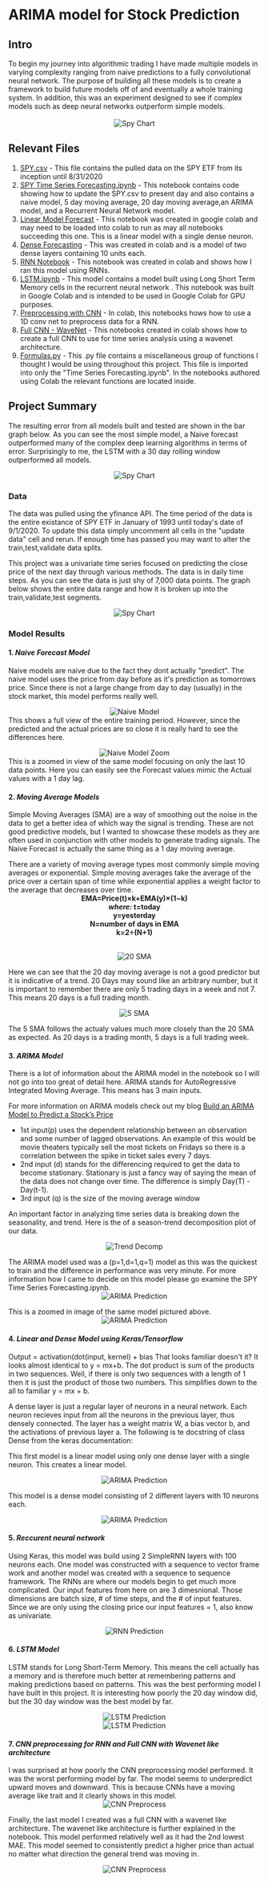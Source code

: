 # ARIMA model for Stock Prediction

 ## Intro
To begin my journey into algorithmic trading I have made multiple models in varying complexity ranging from naive predictions to a fully convolutional neural network. The purpose of building all these models is to create a framework to build future models off of and eventually a whole training system. In addition, this was an experiment designed to see if complex models such as deep neural networks outperform simple models.
</br>
</br>
 <span style="display:block;text-align:center">![Spy Chart](/Images/spy_plot.png)</span>


 ## Relevant Files
 1. [SPY.csv](https://github.com/bsamaha/Python-Trading-Robot/blob/master/SPY.csv) - This file contains the pulled data on the SPY ETF from its inception until 8/31/2020
 2. [SPY Time Series Forecasting.ipynb](https://github.com/bsamaha/Python-Trading-Robot/blob/master/Notebooks/1.%20Time%20Series%20Forecasting%20with%20Naive%2C%20Moving%20Averages%2C%20and%20ARIMA.ipynb) - This notebook contains code showing how to update the SPY.csv to present day and also contains a naive model, 5 day moving average, 20 day moving average,an ARIMA model, and a Recurrent Neural Network model.
 3. [Linear Model Forecast](https://github.com/bsamaha/Python-Trading-Robot/blob/master/Notebooks/2.%20Linear_Model_Forecast.ipynb) - This notebook was created in google colab and may need to be loaded into colab to run as may all notebooks succeeding this one. This is a linear model with a single dense neuron.
 4. [Dense Forecasting](https://github.com/bsamaha/Python-Trading-Robot/blob/master/Notebooks/3.%20Dense_Forecast.ipynb) - This was created in colab and is a model of two dense layers containing 10 units each.
 5. [RNN Notebook](https://github.com/bsamaha/Python-Trading-Robot/blob/master/Notebooks/4.%20RNN_seqtovec_seqtoseq.ipynb) - This notebook was created in colab and shows how I ran this model using RNNs.
 6. [LSTM.ipynb](https://github.com/bsamaha/Python-Trading-Robot/blob/master/Notebooks/5.%20LSTM_Model.ipynb) - This model contains a model built using Long Short Term Memory cells in the recurrent neural network . This notebook was built in Google Colab and is intended to be used in Google Colab for GPU purposes.
 7. [Preprocessing with CNN](https://github.com/bsamaha/Python-Trading-Robot/blob/master/Notebooks/6.Preprocess_CNN.ipynb)  - In colab, this notebooks hows how to use a 1D conv net to preprocess data for a RNN.
 8. [Full CNN - WaveNet](https://github.com/bsamaha/Python-Trading-Robot/blob/master/Notebooks/7.%20Full_CNN_Wavenet.ipynb) - This notebooks created in colab shows how to create a full CNN to use for time series analysis using a wavenet architecture.
 4. [Formulas.py](https://github.com/bsamaha/Python-Trading-Robot/blob/master/Notebooks/formulas.py) - This .py file contains a miscellaneous group of functions I thought I would be using throughout this project. This file is imported into only the "Time Series Forecasting.ipynb". In the notebooks authored using Colab the relevant functions are located inside.

## Project Summary
The resulting error from all models built and tested are shown in the bar graph below. As you can see the most simple model, a Naive forecast outperformed many of the complex deep learning algorithms in terms of error. Surprisingly to me, the LSTM with a 30 day rolling window outperformed all models.

<span style="display:block;text-align:center">![Spy Chart](/Images/model_results.png)</span>



### Data
The data was pulled using the yfinance API. The time period of the data is the entire existance of SPY ETF in January of 1993 until today's date of 9/1/2020. To update this data simply uncomment all cells in the "update data" cell and rerun. If enough time has passed you may want to alter the train,test,validate data splits.

This project was a univariate time series focused on predicting the close price of the next day through various methods. The data is in daily time steps. As you can see the data is just shy of 7,000 data points. The graph below shows the entire data range and how it is broken up into the train,validate,test segments.

<span style="display:block;text-align:center">![Spy Chart](/Images/SPY_train_valid_test_plot.png)</span>

### Model Results

#### 1. ***Naive Forecast Model***</br>
Naive models are naive due to the fact they dont actually "predict". The naive model uses the price from day before as it's prediction as tomorrows price. Since there is not a large change from day to day (usually) in the stock market, this model performs really well.


<span style="display:block;text-align:center">![Naive Model](/Images/naive_forecast_plot.png)</span>
This shows a full view of the entire training period. However, since the predicted and the actual prices are so close it is really hard to see the differences here.

<span style="display:block;text-align:center">![Naive Model Zoom](/Images/naive_forecast_plot_zoom.png) </span>
This is a zoomed in view of the same model focusing on only the last 10 data points. Here you can easily see the Forecast values mimic the Actual values with a 1 day lag.

#### 2. ***Moving Average Models***
Simple Moving Averages (SMA) are a way of smoothing out the noise in the data to get a better idea of which way the signal is trending. These are not good predictive models, but I wanted to showcase these models as they are often used in conjunction with other models to generate trading signals. The Naive Forecast is actually the same thing as a 1 day moving average.

There are a variety of moving average types most commonly simple moving averages or exponential. Simple moving averages take the average of the price over a certain span of time while exponential applies a weight factor to the average that decreases over time.
<span style="display:block;text-align:center">
**EMA=Price(t)×k+EMA(y)×(1−k)</br>
*where:*
t=today</br>
y=yesterday</br>
N=number of days in EMA</br>
k=2÷(N+1)**
</span>
</br>

<span style="display:block;text-align:center">![20 SMA](/Images/20_day_ma_plot.png) </span>

Here we can see that the 20 day moving average is not a good predictor but it is indicative of a trend. 20 Days may sound like an arbitrary number, but it is important to remember there are only 5 trading days in a week and not 7. This means 20 days is a full trading month.

<span style="display:block;text-align:center">![5 SMA](/Images/5_SMA.png) </span>

The 5 SMA follows the actualy values much more closely than the 20 SMA as expected. As 20 days is a trading month, 5 days is a full trading week.

#### 3. ***ARIMA Model***
There is a lot of information about the ARIMA model in the notebook so I will not go into too great of detail here. ARIMA stands for AutoRegressive Integrated Moving Average. This means has 3 main inputs.

For more information on ARIMA models check out my blog [Build an ARIMA Model to Predict a Stock’s Price](https://levelup.gitconnected.com/build-an-arima-model-to-predict-a-stocks-price-c9e1e49367d3)

- 1st input(p) uses the dependent relationship between an observation and some number of lagged observations. An example of this would be movie theaters typically sell the most tickets on Fridays so there is a correlation between the spike in ticket sales every 7 days.
- 2nd input (d) stands for the differencing required to get the data to become stationary. Stationary is just a fancy way of saying the mean of the data does not change over time. The difference is simply Day(T) - Day(t-1).
- 3rd input (q) is the size of the moving average window

An important factor in analyzing time series data is breaking down the seasonality, and trend. Here is the of a season-trend decomposition plot of our data.

<span style="display:block;text-align:center">![Trend Decomp](/Images/Season_Trend_Decomposition.png) </span>


The ARIMA model used was a (p=1,d=1,q=1) model as this was the quickest to train and the difference in performance was very minute. For more information how I came to decide on this model please go examine the SPY Time Series Forecasting.ipynb.</br>
<span style="display:block;text-align:center">![ARIMA Prediction](/Images/arima_predictions.png) </span>

This is a zoomed in image of the same model pictured above.
<span style="display:block;text-align:center">![ARIMA Prediction](/Images/arima_predictions_zoom.png) </span>

#### 4. ***Linear and Dense Model using Keras/Tensorflow***

Output = activation(dot(input, kernel) + bias
That looks familiar doesn't it? It looks almost identical to y = mx+b. The dot product is sum of the products in two sequences. Well, if there is only two sequences with a length of 1 then it is just the product of those two numbers. This simplifies down to the all to familiar y = mx + b.

A dense layer is just a regular layer of neurons in a neural network. Each neuron recieves input from all the neurons in the previous layer, thus densely connected. The layer has a weight matrix W, a bias vector b, and the activations of previous layer a. The following is te docstring of class Dense from the keras documentation:

This first model is a linear model using only one dense layer with a single neuron. This creates a linear model.

<span style="display:block;text-align:center">![ARIMA Prediction](/Images/linear_model.png) </span>


This model is a dense model consisting of 2 different layers with 10 neurons each.

<span style="display:block;text-align:center">![ARIMA Prediction](/Images/dense_forecast.png) </span>

#### 5. ***Reccurent neural network***

Using Keras, this model was build using 2 SimpleRNN layers with 100 neurons each. One model was constructed with a sequence to vector frame work and another model was created with a sequence to sequence framework. The RNNs are where our models begin to get much more complicated. Our input features from here on are 3 dimesnional. Those dimensions are batch size, # of time steps, and the # of input features. Since we are only using the closing price our input features = 1, also know as univariate.

<span style="display:block;text-align:center">![RNN Prediction](/Images/rnn_forecast.png) </span>

#### 6. ***LSTM Model***

LSTM stands for Long Short-Term Memory. This means the cell actually has a memory and is therefore much better at remembering patterns and making predictions based on patterns. This was the best performing model I have built in this project. It is interesting how poorly the 20 day window did, but the 30 day window was the best model by far.

<span style="display:block;text-align:center">![LSTM Prediction](/Images/LSTM_20.png) </span>
<span style="display:block;text-align:center">![LSTM Prediction](/Images/lstm_30day_window.png) </span>


#### 7. ***CNN preprocessing for RNN and Full CNN with Wavenet like architecture***

I was surprised at how poorly the CNN preprocessing model performed. It was the worst performing model by far. The model seems to underpredict upward moves and downward. This is because CNNs have a moving average like trait and it clearly shows in this model.
<span style="display:block;text-align:center">![CNN Preprocess](/Images/cnn_preprocess_rnn_model.png) </span>

Finally, the last model I created was a full CNN with a wavenet like architecture. The wavenet like architecture is further explained in the notebook. This model performed relatively well as it had the 2nd lowest MAE. This model seemed to consistently predict a higher price than actual no matter what direction the general trend was moving in.

<span style="display:block;text-align:center">![CNN Preprocess](/Images/full_cnn_wavenet.png) </span>
